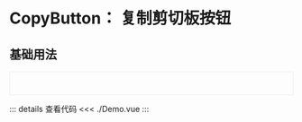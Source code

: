 # CopyButton： 复制剪切板按钮

<script setup>
import Demo from './Demo.vue'
</script>

## 基础用法

<div style="border: 1px solid #eee; padding: 20px"><Demo></Demo></div>

::: details 查看代码
<<< ./Demo.vue
:::